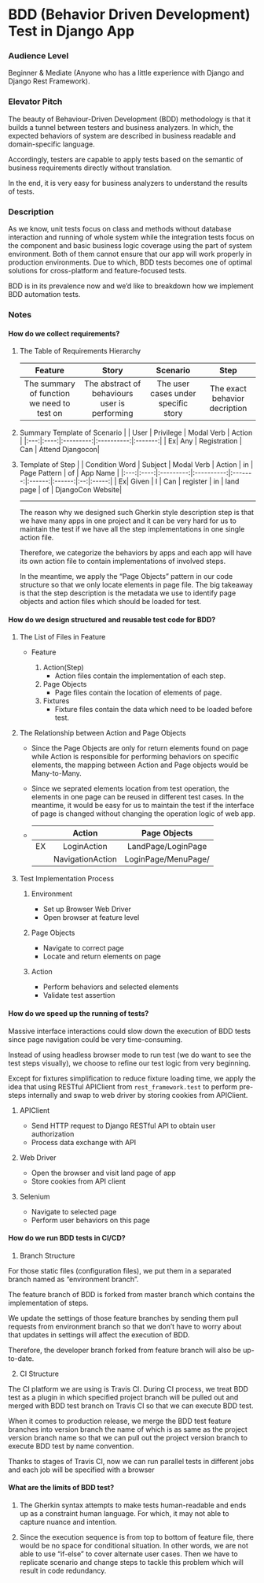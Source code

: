 # BDD (Behavior Driven Development) Test in Django App

### Audience Level
Beginner & Mediate (Anyone who has a little experience with Django and Django Rest Framework).

### Elevator Pitch

The beauty of Behaviour-Driven Development (BDD) methodology is that it builds a tunnel between testers and business analyzers. In which, the expected behaviors of system are described in business readable and domain-specific language. 

Accordingly, testers are capable to apply tests based on the semantic of business requirements directly without translation. 

In the end, it is very easy for business analyzers to understand the results of tests.

### Description

As we know, unit tests focus on class and methods without database interaction and running of whole system while the integration tests focus on the component and basic business logic coverage using the part of system environment. Both of them cannot ensure that our app will work properly in production environments. Due to which, BDD tests becomes one of optimal solutions for cross-platform and feature-focused tests.

BDD is in its prevalence now and we’d like to breakdown how we implement BDD automation tests.


### Notes

#### How do we collect requirements?
1. The Table of Requirements Hierarchy

    | Feature | Story | Scenario | Step |
    | :-------: |:-----:| :--------:|:----:|
    | The summary of function we need to test on | The abstract of behaviours user is performing | The user cases under specific story |The exact behavior decription|

2. Summary Template of Scenario
    |   | User | Privilege | Modal Verb | Action |
    |:---:|:----:|:---------:|:----------:|:-------:|
    | Ex| Any | Registration | Can | Attend Djangocon|

3. Template of Step
    | | Condition Word | Subject | Modal Verb | Action | in | Page Pattern | of | App Name |
    |:---:|:----:|:---------:|:----------:|:-------:|:------:|:------:|:--:|:-----:|
    | Ex| Given | I | Can | register | in | land page | of | DjangoCon Website|
    ***
    The reason why we designed such Gherkin style description step is that we have many apps in one project and it can be very hard for us to maintain the test if we have all the step implementations in one single action file. 
    
    Therefore, we categorize the behaviors by apps and each app will have its own action file to contain implementations of involved steps. 
    
    In the meantime, we apply the “Page Objects” pattern in our code structure so that we only locate elements in page file. The big takeaway is that the step description is the metadata we use to identify page objects and action files which should be loaded for test.                                                        
#### How do we design structured and reusable test code for BDD?
1. The List of Files in Feature
    
    * Feature
        
        1. Action(Step)
            * Action files contain the implementation of each step.
        2. Page Objects
            * Page files contain the location of elements of page.
        3. Fixtures
            * Fixture files contain the data which need to be loaded before test.

2. The Relationship between Action and Page Objects

    * Since the Page Objects are only for return elements found on page while Action is responsible for performing behaviors on specific elements, the mapping between Action and Page objects would be Many-to-Many.
    * Since we seprated elements location from test operation, the elements in one page can be reused in different test cases. In the meantime, it would be easy for us to maintain the test if the interface of page is changed without changing the operation logic of web app.
    
    * ||Action|Page Objects|
      |:--:|:----:|:-----:|
      |EX|LoginAction|LandPage/LoginPage|
      |  |NavigationAction|LoginPage/MenuPage/|

3. Test Implementation Process

    1. Environment

        * Set up Browser Web Driver
        * Open browser at feature level
    2. Page Objects
        * Navigate to correct page
        * Locate and return elements on page
    3. Action
        * Perform behaviors and selected elements
        * Validate test assertion
#### How do we speed up the running of tests?

Massive interface interactions could slow down the execution of BDD tests since page navigation could be very time-consuming.

Instead of using headless browser mode to run test (we do want to see the test steps visually), we choose to refine our test logic from very beginning. 

Except for fixtures simplification to reduce fixture loading time, we apply the idea that using RESTful APIClient from `rest_framework.test` to perform pre-steps internally and swap to web driver by storing cookies from APIClient.

1. APIClient
    
    * Send HTTP request to Django RESTful API to obtain user authorization
    * Process data exchange with API

2. Web Driver
    * Open the browser and visit land page of app
    * Store cookies from API client
3. Selenium
    * Navigate to selected page
    * Perform user behaviors on this page

#### How do we run BDD tests in CI/CD?

1. Branch Structure

For those static files (configuration files), we put them in a separated branch named as “environment branch”. 

The feature branch of BDD is forked from master branch which contains the implementation of steps. 

We update the settings of those feature branches by sending them pull requests from environment branch so that we don’t have to worry about that updates in settings will affect the execution of BDD. 

Therefore, the developer branch forked from feature branch will also be up-to-date.

2. CI Structure

The CI platform we are using is Travis CI. During CI process, we treat BDD test as a plugin in which specified project branch will be pulled out and merged with BDD test branch on Travis CI so that we can execute BDD test. 

When it comes to production release, we merge the BDD test feature branches into version branch the name of which is as same as the project version branch name so that we can pull out the project version branch to execute BDD test by name convention. 

Thanks to stages of Travis CI, now we can run parallel tests in different jobs and each job will be specified with a browser

#### What are the limits of BDD test?
1.	The Gherkin syntax attempts to make tests human-readable and ends up as a constraint human language. For which, it may not able to capture nuance and intention.

2.	Since the execution sequence is from top to bottom of feature file, there would be no space for conditional situation. In other words, we are not able to use “if-else” to cover alternate user cases. Then we have to replicate scenario and change steps to tackle this problem which will result in code redundancy.
